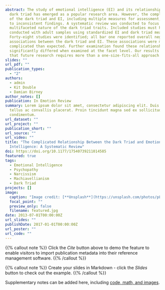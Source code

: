 ```yaml
---
abstract: The study of emotional intelligence (EI) and its relationship with the
  dark triad has emerged as a popular research area. However, the complex nature
  of the dark triad and EI, including multiple measures for assessment, has led
  to inconsistent findings. A systematic review was conducted to focus on the
  multifaceted nature of the dark triad traits. Included studies must have been
  conducted with adult samples using standardized EI and dark triad measures.
  Forty-eight studies were identified; all bar one reported overall negative
  associations between the dark triad and EI. These associations were more
  complicated than expected. Further examination found these relationships
  significantly differed when examined at the facet level. Our results highlight
  that future research requires more than a one-size-fits-all approach.
slides: ""
url_pdf: ""
publication_types:
  - "2"
authors:
  - admin
  - Kit Double
  - Damian Birney
author_notes: []
publication: In Emotion Review
summary: Lorem ipsum dolor sit amet, consectetur adipiscing elit. Duis posuere
  tellus ac convallis placerat. Proin tincidunt magna sed ex sollicitudin
  condimentum.
url_dataset: ""
url_project: ""
publication_short: ""
url_source: ""
url_video: ""
title: "The Complicated Relationship Between the Dark Triad and Emotional
  Intelligence: A Systematic Review"
doi: https://doi.org/10.1177/17540739211014585
featured: true
tags:
  - Emotional Intelligence
  - Psychopathy
  - Narcissism
  - Machiavellianism
  - Dark Triad
projects: []
image:
  caption: "Image credit: [**Unsplash**](https://unsplash.com/photos/pLCdAaMFLTE)"
  focal_point: ""
  preview_only: false
  filename: featured.jpg
date: 2013-07-01T00:00:00Z
url_slides: ""
publishDate: 2017-01-01T00:00:00Z
url_poster: ""
url_code: ""
---
```


{{% callout note %}}
Click the *Cite* button above to demo the feature to enable visitors to import publication metadata into their reference management software.
{{% /callout %}}

{{% callout note %}}
Create your slides in Markdown - click the *Slides* button to check out the example.
{{% /callout %}}

Supplementary notes can be added here, including [code, math, and images](https://wowchemy.com/docs/writing-markdown-latex/).
